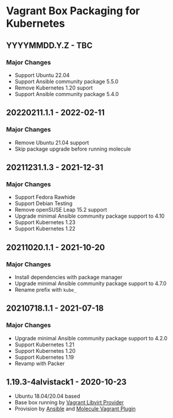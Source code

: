 # Vagrant Box Packaging for Kubernetes

## YYYYMMDD.Y.Z - TBC

### Major Changes

  - Support Ubuntu 22.04
  - Support Ansible community package 5.5.0
  - Remove Kubernetes 1.20 suport
  - Support Ansible community package 5.4.0

## 20220211.1.1 - 2022-02-11

### Major Changes

  - Remove Ubuntu 21.04 support
  - Skip package upgrade before running molecule

## 20211231.1.3 - 2021-12-31

### Major Changes

  - Support Fedora Rawhide
  - Support Debian Testing
  - Remove openSUSE Leap 15.2 support
  - Upgrade minimal Ansible community package support to 4.10
  - Support Kubernetes 1.23
  - Support Kubernetes 1.22

## 20211020.1.1 - 2021-10-20

### Major Changes

  - Install dependencies with package manager
  - Upgrade minimal Ansible community package support to 4.7.0
  - Rename prefix with `kube_`

## 20210718.1.1 - 2021-07-18

### Major Changes

  - Upgrade minimal Ansible community package support to 4.2.0
  - Support Kubernetes 1.21
  - Support Kubernetes 1.20
  - Support Kubernetes 1.19
  - Revamp with Packer

## 1.19.3-4alvistack1 - 2020-10-23

  - Ubuntu 18.04/20.04 based
  - Base box running by [Vagrant Libvirt Provider](https://github.com/vagrant-libvirt/vagrant-libvirt)
  - Provision by [Ansible](https://www.ansible.com/) and [Molecule Vagrant Plugin](https://github.com/ansible-community/molecule-vagrant)
